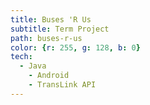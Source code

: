```yaml
---
title: Buses 'R Us
subtitle: Term Project
path: buses-r-us
color: {r: 255, g: 128, b: 0}
tech:
  - Java
	- Android
	- TransLink API
---
```

